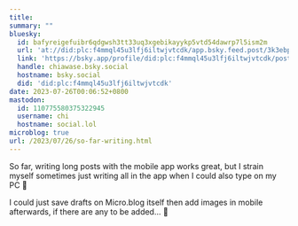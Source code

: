 ```yaml
---
title:
summary: ""
bluesky:
  id: bafyreigefuibr6qdgwsh3tt33uq3xgebikayykp5vtd54dawrp7l5ism2m
  url: 'at://did:plc:f4mmql45u3lfj6iltwjvtcdk/app.bsky.feed.post/3k3ebprps5w2y'
  link: 'https://bsky.app/profile/did:plc:f4mmql45u3lfj6iltwjvtcdk/post/3k3ebprps5w2y'
  handle: chiawase.bsky.social
  hostname: bsky.social
  did: 'did:plc:f4mmql45u3lfj6iltwjvtcdk'
date: 2023-07-26T00:06:52+0800
mastodon:
  id: 110775580375322945
  username: chi
  hostname: social.lol
microblog: true
url: /2023/07/26/so-far-writing.html
---
```


So far, writing long posts with the mobile app works great, but I strain myself sometimes just writing all in the app when I could also type on my PC 🙈

I could just save drafts on Micro.blog itself then add images in mobile afterwards, if there are any to be added... 🤔
